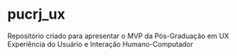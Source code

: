 # pucrj_ux
Repositório criado para apresentar o MVP da Pós-Graduação em UX Experiência do Usuário e Interação Humano-Computador
